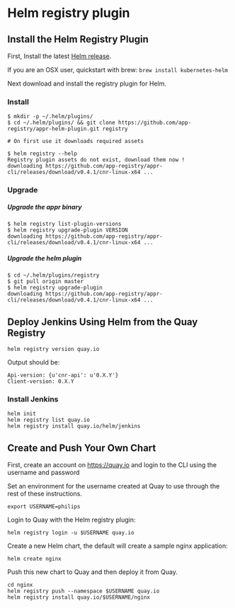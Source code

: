# Helm registry plugin

## Install the Helm Registry Plugin

First, Install the latest [Helm release](https://github.com/kubernetes/helm#install).

If you are an OSX user, quickstart with brew: `brew install kubernetes-helm`

Next download and install the registry plugin for Helm.

### Install

``` shell
$ mkdir -p ~/.helm/plugins/
$ cd ~/.helm/plugins/ && git clone https://github.com/app-registry/appr-helm-plugin.git registry

# On first use it downloads required assets

$ helm registry --help
Registry plugin assets do not exist, download them now !
downloading https://github.com/app-registry/appr-cli/releases/download/v0.4.1/cnr-linux-x64 ...
```


### Upgrade

##### Upgrade the appr binary

``` shell
$ helm registry list-plugin-versions
$ helm registry upgrade-plugin VERSION
downloading https://github.com/app-registry/appr-cli/releases/download/v0.4.1/cnr-linux-x64 ...
```

##### Upgrade the helm plugin

``` shell
$ cd ~/.helm/plugins/registry
$ git pull origin master
$ helm registry upgrade-plugin
downloading https://github.com/app-registry/appr-cli/releases/download/v0.4.1/cnr-linux-x64 ...
```

## Deploy Jenkins Using Helm from the Quay Registry


```
helm registry version quay.io
```

Output should be:
```
Api-version: {u'cnr-api': u'0.X.Y'}
Client-version: 0.X.Y
```

### Install Jenkins

```
helm init
helm registry list quay.io
helm registry install quay.io/helm/jenkins
```

## Create and Push Your Own Chart

First, create an account on https://quay.io and login to the CLI using the username and password

Set an environment for the username created at Quay to use through the rest of these instructions.

```
export USERNAME=philips
```

Login to Quay with the Helm registry plugin:

```
helm registry login -u $USERNAME quay.io
```

Create a new Helm chart, the default will create a sample nginx application:

```
helm create nginx
```

Push this new chart to Quay and then deploy it from Quay.

```
cd nginx
helm registry push --namespace $USERNAME quay.io
helm registry install quay.io/$USERNAME/nginx
```
